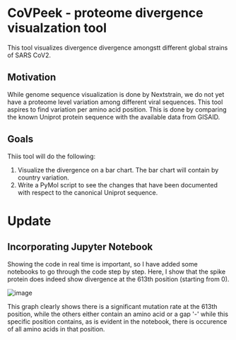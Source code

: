 # CoVPeek - proteome divergence visualzation tool
This tool visualizes divergence divergence amongstt different global strains of SARS CoV2. 


## Motivation 
While genome sequence visualization is done by Nextstrain, we do not yet have a proteome level variation among different viral sequences. This tool aspires to find variation per amino acid position. This is done by comparing the known Uniprot protein sequence with the available data from GISAID. 

## Goals 
Thiis tool will do the following: 
  1. Visualize the divergence on a bar chart. The bar chart 
  will contain by country variation. 
  1. Write a PyMol script to see the changes that have been 
  documented with respect to the canonical Uniprot sequence. 


# Update 
## Incorporating Jupyter Notebook 
Showing the code in real time is important, so I have added some notebooks to go through the code step by step. Here, I show that the spike protein does indeed show divergence at the 613th position (starting from 0). 

![image](https://user-images.githubusercontent.com/25282805/82142814-8db1b880-9858-11ea-92f1-b433f38b8dd0.png)

This graph clearly shows there is a significant mutation rate at the 613th position, while the others either contain an amino acid or a gap '-' while this specific position contains, as is evident in the notebook, there is occurence of all amino acids in that position. 
